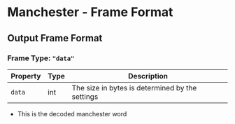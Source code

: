 # Manchester - Frame Format

## Output Frame Format

### Frame Type: `"data"`

| Property | Type | Description                                     |
| -------- | ---- | ----------------------------------------------- |
| `data`   | int  | The size in bytes is determined by the settings |

* This is the decoded manchester word
